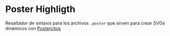 # Poster Highligth

Resaltador de sintaxis para los archivos `.poster` que sirven para crear SVGs dinámicos con [Postercitos](https://flyers.ar)

